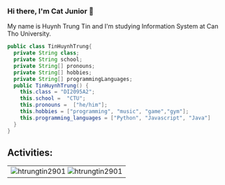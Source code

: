 ### Hi there, I'm Cat Junior 👋
My name is Huynh Trung Tin and I'm studying Information System at Can Tho University.    
```java
public class TinHuynhTrung{
  private String class;
  private String school;
  private String[] pronouns;
  private String[] hobbies;
  private String[] programmingLanguages;
  public TinHuynhTrung() {
    this.class = "DI2095A2";
    this.school =  "CTU";
    this.pronouns =  ["he/him"];
    this.hobbies = ["programming", "music", "game","gym"];
    this.programming_languages = ["Python", "Javascript", "Java"]
  }
}
```
## Activities:

<table>
  <tr>
    <td>
      <img src="https://github-readme-stats.vercel.app/api/top-langs/?username=htrungtin2901&bg_color=FFFFFF00&text_color=179fa3&layout=compact&hide=CSS&langs_count=10&custom_title=Most%20Used%20Languages" alt="htrungtin2901"/>
      <img src="https://github-readme-stats.vercel.app/api?username=htrungtin2901&bg_color=FFFFFF00&text_color=179fa3&show_icons=true&count_private=true&include_all_commits=true&custom_title=Hoạt%20động%20trên%20Github" alt="htrungtin2901"/>
    </td>
<!--     <td>
      <p align="center"> 
        <img src="https://media1.tenor.com/images/f0cd4ea07a8dcaad8480a947be38db13/tenor.gif?itemid=14797159" alt="dev" width="100%"/>
      </p>
    </td> -->
  </tr>
</table>
